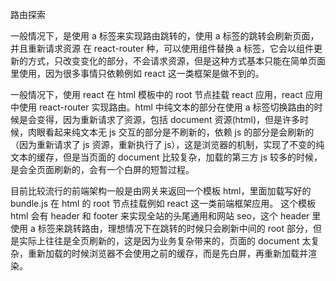 路由探索

一般情况下，是使用 a 标签来实现路由跳转的，使用 a 标签的跳转会刷新页面，并且重新请求资源
在 react-router 种，可以使用<Link />组件替换 a 标签，它会以组件更新的方式，只改变变化的部分，不会请求资源，但是这种方式基本只能在简单页面里使用，因为很多事情只依赖例如 react 这一类框架是做不到的。

一般情况下，使用 react 在 html 模板中的 root 节点挂载 react 应用，react 应用中使用 react-router 实现路由。html 中纯文本的部分在使用 a 标签切换路由的时候是会变得，因为重新请求了资源，包括 document 资源(html)，但是许多时候，肉眼看起来纯文本无 js 交互的部分是不刷新的，依赖 js 的部分是会刷新的（因为重新请求了 js 资源，重新执行了 js），这是浏览器的机制，实现了不变的纯文本的缓存，但是当页面的 document 比较复杂，加载的第三方 js 较多的时候，是会全页面刷新的，会有一个白屏的短暂过程。

目前比较流行的前端架构一般是由网关来返回一个模板 html，里面加载写好的 bundle.js 在 html 的 root 节点挂载例如 react 这一类前端框架应用。
这个模板 html 会有 header 和 footer 来实现全站的头尾通用和网站 seo，这个 header 里使用 a 标签来跳转路由，理想情况下在跳转的时候只会刷新中间的 root 部分，但是实际上往往是全页刷新的，这是因为业务复杂带来的，页面的 document 太复杂，重新加载的时候浏览器不会使用之前的缓存，而是先白屏，再重新加载并渲染。
